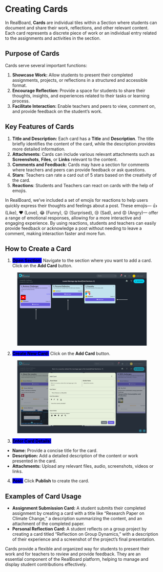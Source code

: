 # Creating Cards

In RealBoard, **Cards** are individual tiles within a Section where students can document and share their work, reflections, and other relevant content. Each card represents a discrete piece of work or an individual entry related to the assignments and activities in the section.

## Purpose of Cards

Cards serve several important functions:

1. **Showcase Work:** Allow students to present their completed assignments, projects, or reflections in a structured and accessible format.
2. **Encourage Reflection:** Provide a space for students to share their thoughts, insights, and experiences related to their tasks or learning process.
3. **Facilitate Interaction:** Enable teachers and peers to view, comment on, and provide feedback on the student’s work.&#x20;

## Key Features of Cards

1. **Title and Description:** Each card has a **Title** and **Description**. The title briefly identifies the content of the card, while the description provides more detailed information.
2. **Attachments:** Cards can include various relevant attachments such as **Screenshots**, **Files**, or **Links** relevant to the content.
3. **Comments and Feedback:** Cards may have a section for comments where teachers and peers can provide feedback or ask questions.
4. **Stars**: Teachers can rate a card out of 5 stars based on the creativity of the card.
5. **Reactions**: Students and Teachers can react on cards with the help of emojis.

In RealBoard, we’ve included a set of emojis for reactions to help users quickly express their thoughts and feelings about a post. These emojis— 👍 (Like), ❤️ (Love), 😂 (Funny), 😲 (Surprised), 😢 (Sad), and 😡 (Angry)— offer a range of emotional responses, allowing for a more interactive and engaging experience. By using reactions, students and teachers can easily provide feedback or acknowledge a post without needing to leave a comment, making interaction faster and more fun.

## How to Create a Card

1. <mark style="background-color:blue;">**Open Section:**</mark> Navigate to the section where you want to add a card. Click on the **Add Card** button.

<figure><img src="../.gitbook/assets/Untitled design (10).png" alt=""><figcaption></figcaption></figure>

2. <mark style="background-color:blue;">**Create New Card:**</mark> Click on the **Add Card** button.

<figure><img src="../.gitbook/assets/Screenshot 2024-09-05 180911.png" alt=""><figcaption></figcaption></figure>

3. <mark style="background-color:blue;">**Enter Card Details:**</mark>

* **Name:** Provide a concise title for the card.
* **Description:** Add a detailed description of the content or work presented in the card.
* **Attachments:** Upload any relevant files, audio, screenshots, videos or links.

4. <mark style="background-color:blue;">**Post:**</mark> Click **Publish** to create the card.



## Examples of Card Usage

* **Assignment Submission Card:** A student submits their completed assignment by creating a card with a title like “Research Paper on Climate Change,” a description summarizing the content, and an attachment of the completed paper.
* **Personal Reflection Card:** A student reflects on a group project by creating a card titled “Reflection on Group Dynamics,” with a description of their experience and a screenshot of the project’s final presentation.



Cards provide a flexible and organized way for students to present their work and for teachers to review and provide feedback. They are an essential component of the RealBoard platform, helping to manage and display student contributions effectively.
